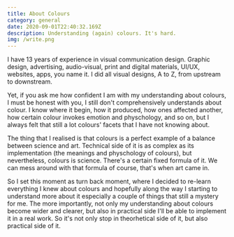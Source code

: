 ```yaml
---
title: About Colours
category: general
date: 2020-09-01T22:40:32.169Z
description: Understanding (again) colours. It's hard.
img: /write.png
---
```


I have 13 years of experience in visual communication design. Graphic design, advertising, audio-visual, print and digital materials, UI/UX, websites, apps, you name it. I did all visual designs, A to Z, from upstream to downstream. 

Yet, if you ask me how confident I am with my understanding about colours, I must be honest with you, I still don't comprehensively understands about colour. I know where it begin, how it produced, how ones affected another, how certain colour invokes emotion and physchology, and so on, but I always felt that still a lot colours' facets that I have not knowing about.

The thing that I realised is that colours is a perfect example of a balance between science and art. Technical side of it is as complex as its implementation (the meanings and physchology of colours), but nevertheless, colours is science. There's a certain fixed formula of it. We can mess around with that formula of course, that's when art came in. 

So I set this moment as turn back moment, where I decided to re-learn everything I knew about colours and hopefully along the way I starting to understand more about it especially a couple of things that still a mystery for me. The more importantly, not only my understanding about colours become wider and clearer, but also in practical side I'll be able to implement it in a real work. So it's not only stop in theorhetical side of it, but also practical side of it.